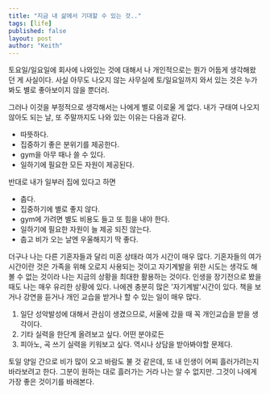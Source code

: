 ```yaml
---
title: "지금 내 삶에서 기대할 수 있는 것.."
tags: [life]
published: false
layout: post
author: "Keith"
---
```


토요일/일요일에 회사에 나와있는 것에 대해서 나 개인적으로는 뭔가 어둡게 생각해왔던 게 사실이다. 사실 아무도 나오지 않는 사무실에 토/일요일까지 와서 있는 것은 누가 봐도 별로 좋아보이지 않을 뿐더러.

그러나 이것을 부정적으로 생각해서는 나에게 별로 이로울 게 없다. 내가 구태여 나오지 않아도 되는 날, 또 주말까지도 나와 있는 이유는 다음과 같다.

- 따뜻하다.
- 집중하기 좋은 분위기를 제공한다. 
- gym을 아무 때나 쓸 수 있다.
- 일하기에 필요한 모든 자원이 제공된다.

반대로 내가 일부러 집에 있다고 하면

- 춥다.
- 집중하기에 별로 좋지 않다.
- gym에 가려면 별도 비용도 들고 또 힘을 내야 한다.
- 일하기에 필요한 자원이 늘 제공 되진 않는다.
- 춥고 비가 오는 날엔 우울해지기 딱 좋다.

더구나 나는 다른 기혼자들과 달리 미혼 상태라 여가 시간이 매우 많다. 기혼자들의 여가 시간이란 것은 가족을 위해 오로지 사용되는 것이고 자기계발을 위한 시도는 생각도 해볼 수 없는 것이라
나는 지금의 상황을 최대한 활용하는 것이다. 인생을 장기전으로 봤을 때도 나는 매우 유리한 상황에 있다. 나에겐 충분히 많은 '자기계발'시간이 있다. 책을 보거나 강연을 듣거나 개인 교습을 받거나 할 수 있는 일이 매우 많다.

1. 일단 성악발성에 대해서 관심이 생겼으므로, 서울에 갔을 때 꼭 개인교습을 받을 생각이다.
1. 기타 실력을 한단계 올려보고 싶다. 어떤 분야로든
1. 피아노, 곡 쓰기 실력을 키워보고 싶다. 역시나 상담을 받아봐야할 문제다.

토일 양일 간으로 비가 많이 오고 바람도 불 것 같은데, 또 내 인생이 어찌 흘러가려는지 바라보려고 한다. 그분이 원하는 대로 흘러가는 거라 나는 알 수 없지만. 그것이 나에게 가장 좋은 것이기를 바래본다.
